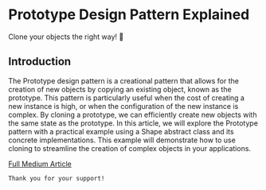 # Prototype Design Pattern Explained
Clone your objects the right way! 🧬

## Introduction
The Prototype design pattern is a creational pattern that allows for the creation of new objects by copying an existing object, known as the prototype. This pattern is particularly useful when the cost of creating a new instance is high, or when the configuration of the new instance is complex. By cloning a prototype, we can efficiently create new objects with the same state as the prototype. In this article, we will explore the Prototype pattern with a practical example using a Shape abstract class and its concrete implementations. This example will demonstrate how to use cloning to streamline the creation of complex objects in your applications.

[Full Medium Article](link)


```
Thank you for your support!
```



